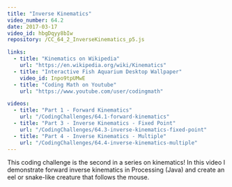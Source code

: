 ```yaml
---
title: "Inverse Kinematics"
video_number: 64.2
date: 2017-03-17
video_id: hbgDqyy8bIw
repository: /CC_64_2_InverseKinematics_p5.js

links:
  - title: "Kinematics on Wikipedia"
    url: "https://en.wikipedia.org/wiki/Kinematics"
  - title: "Interactive Fish Aquarium Desktop Wallpaper"
    video_id: Inpo9tpUMwE
  - title: "Coding Math on Youtube"
    url: "https://www.youtube.com/user/codingmath"

videos:
  - title: "Part 1 - Forward Kinematics"
    url: "/CodingChallenges/64.1-forward-kinematics"
  - title: "Part 3 - Inverse Kinematics - Fixed Point"
    url: "/CodingChallenges/64.3-inverse-kinematics-fixed-point"
  - title: "Part 4 - Inverse Kinematics - Multiple"
    url: "/CodingChallenges/64.4-inverse-kinematics-multiple"
---
```


This coding challenge is the second in a series on kinematics!
In this video I demonstrate forward inverse kinematics in Processing (Java) and create an eel or snake-like creature that follows the mouse.
